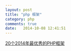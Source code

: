 ```yaml
---
layout: post
title: "php 框架"
category: php
comments: true
date:   2014-10-08 12:41:51
---
```


[20个2014年最优秀的PHP框架](http://www.cnblogs.com/rrsina/p/3985403.html)
